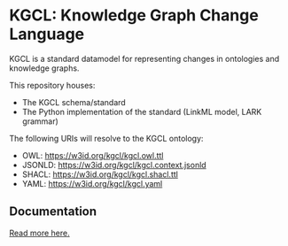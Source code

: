 # KGCL: Knowledge Graph Change Language

KGCL is a standard datamodel for representing changes in ontologies and knowledge graphs.

This repository houses:

- The KGCL schema/standard
- The Python implementation of the standard (LinkML model, LARK grammar)

The following URIs will resolve to the KGCL ontology:

- OWL: https://w3id.org/kgcl/kgcl.owl.ttl
- JSONLD: https://w3id.org/kgcl/kgcl.context.jsonld
- SHACL: https://w3id.org/kgcl/kgcl.shacl.ttl
- YAML: https://w3id.org/kgcl/kgcl.yaml

## Documentation

[Read more here.](https://incatools.github.io/kgcl/)

